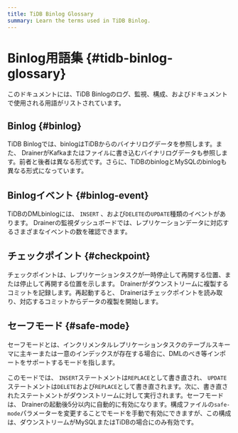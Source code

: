 ```yaml
---
title: TiDB Binlog Glossary
summary: Learn the terms used in TiDB Binlog.
---
```


# Binlog用語集 {#tidb-binlog-glossary}

このドキュメントには、TiDB Binlogのログ、監視、構成、およびドキュメントで使用される用語がリストされています。

## Binlog {#binlog}

TiDB Binlogでは、binlogはTiDBからのバイナリログデータを参照します。また、 DrainerがKafkaまたはファイルに書き込むバイナリログデータも参照します。前者と後者は異なる形式です。さらに、TiDBのbinlogとMySQLのbinlogも異なる形式になっています。

## Binlogイベント {#binlog-event}

TiDBのDMLbinlogには、 `INSERT` 、および`DELETE`の`UPDATE`種類のイベントがあります。 Drainerの監視ダッシュボードでは、レプリケーションデータに対応するさまざまなイベントの数を確認できます。

## チェックポイント {#checkpoint}

チェックポイントは、レプリケーションタスクが一時停止して再開する位置、または停止して再開する位置を示します。 Drainerがダウンストリームに複製するコミットを記録します。再起動すると、 Drainerはチェックポイントを読み取り、対応するコミットからデータの複製を開始します。

## セーフモード {#safe-mode}

セーフモードとは、インクリメンタルレプリケーションタスクのテーブルスキーマに主キーまたは一意のインデックスが存在する場合に、DMLのべき等インポートをサポートするモードを指します。

このモードでは、 `INSERT`ステートメントは`REPLACE`として書き直され、 `UPDATE`ステートメントは`DELETE`および`REPLACE`として書き直されます。次に、書き直されたステートメントがダウンストリームに対して実行されます。セーフモードは、 Drainerの起動後5分以内に自動的に有効になります。構成ファイルの`safe-mode`パラメーターを変更することでモードを手動で有効にできますが、この構成は、ダウンストリームがMySQLまたはTiDBの場合にのみ有効です。
